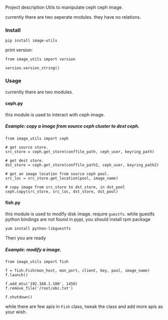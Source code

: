 Project description
Utils to manipulate ceph ceph image.

currently there are two seperate modules. they have no relations.

### Install

```
pip install image-utils
```

print version:
```
from image_utils import version

version.version_string()
```

### Usage

currently there are two modules.

#### ceph.py

this module is used to interact with ceph image.

##### Example: copy a image from source ceph cluster to dest ceph.

```
from image_utils import ceph

# get source store.
src_store = ceph.get_store(conffile_path, ceph_user, keyring_path)

# get dest store.
dst_store = ceph.get_store(conffile_path2, ceph_user, keyring_path2)

# get an image location from source ceph pool.
src_loc = src_store.get_location(pool, image_name)

# copy image from src_store to dst_store, in dst_pool
ceph.copy(src_store, src_loc, dst_store, dst_pool)

```

#### fish.py

this module is used to modify disk image. require `guestfs`. while guestfs python bindings are not found
in pypi, you should install rpm package
```
yum install python-libguestfs
```
Then you are ready

##### Example: modify a image.

```
from image_utils import fish

f = fish.Fish(mon_host, mon_port, client, key, pool, image_name)
f.launch()

f.add_mtu('192.168.1.100', 1450)
f.remove_file('/root/abc.txt')

f.shutdown()

```

while there are few apis in `Fish` class, tweak the class and add more apis as your wish.
